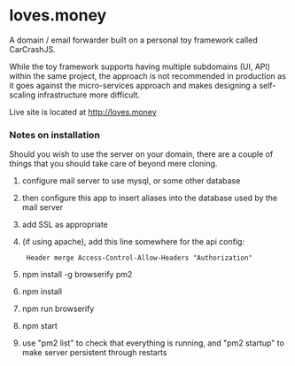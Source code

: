 # loves.money #

A domain / email forwarder built on a personal toy framework called CarCrashJS.

While the toy framework supports having multiple subdomains (UI, API) within the same project, the
approach is not recommended in production as it goes against the micro-services approach and makes
designing a self-scaling infrastructure more difficult.

Live site is located at http://loves.money

### Notes on installation

Should you wish to use the server on your domain, there are a couple of things that you should take
care of beyond mere cloning.

1. configure mail server to use mysql, or some other database

2. then configure this app to insert aliases into the database used by the mail server

3. add SSL as appropriate

4. (if using apache), add this line somewhere for the api config:

        Header merge Access-Control-Allow-Headers "Authorization"

5. npm install -g browserify pm2

6. npm install

7. npm run browserify

8. npm start

9. use "pm2 list" to check that everything is running, and "pm2 startup" to make server persistent through restarts